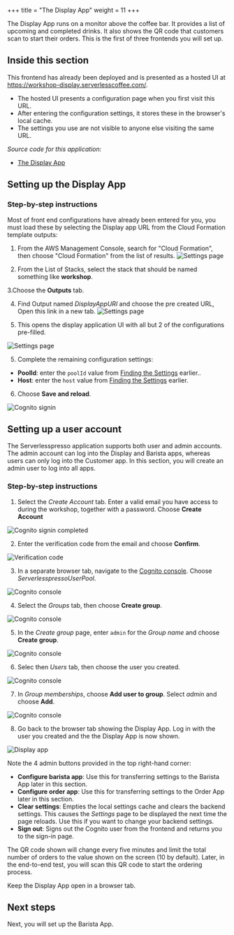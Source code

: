+++
title = "The Display App"
weight = 11
+++

The Display App runs on a monitor above the coffee bar. It provides a list of upcoming and completed drinks. It also shows the QR code that customers scan to start their orders. This is the first of three frontends you will set up.

## Inside this section

This frontend has already been deployed and is presented as a hosted UI at https://workshop-display.serverlesscoffee.com/.

- The hosted UI presents a configuration page when you first visit this URL.
- After entering the configuration settings, it stores these in the browser's local cache.
- The settings you use are not visible to anyone else visiting the same URL.

*Source code for this application:*
* [The Display App ](https://github.com/aws-samples/serverless-coffee-workshop/tree/main/frontends/vue-display-app)

## Setting up the Display App

### Step-by-step instructions ###

Most of front end configurations have already been entered for you, you must load these by selecting the Display app URL from the Cloud Formation template outputs:

1. From the AWS Management Console, search for "Cloud Formation", then choose "Cloud Formation" from the list of results.
![Settings page](/images/se-mod3-backend-display-setup-1.png)

2. From the List of Stacks, select the stack that should be named something like **workshop**. 

3.Choose the **Outputs** tab.


4. Find Output named *DisplayAppURI* and choose the pre created URL, Open this link in a new tab.
![Settings page](/images/se-mod3-backend-display-setup-3-new.png)

4. This opens the display application UI with all but 2 of the configurations pre-filled.

![Settings page](/images/se-mod3-backend-display-setup-4.png)

5. Complete the remaining configuration settings:

- **PoolId**: enter the `poolId` value from [Finding the Settings](/3-web-apps/1-overview.html#finding-the-settings) earlier..
- **Host**: enter the `host` value from [Finding the Settings](/3-web-apps/1-overview.html#finding-the-settings) earlier.

6. Choose **Save and reload**.

![Cognito signin](/images/se-mod3-backend-display5.png)

## Setting up a user account

The Serverlesspresso application supports both user and admin accounts. The admin account can log into the Display and Barista apps, whereas users can only log into the Customer app. In this section, you will create an admin user to log into all apps.

### Step-by-step instructions ###

1. Select the *Create Account* tab. Enter a valid email you have access to during the workshop, together with a password. Choose **Create Account**

![Cognito signin completed](/images/se-mod3-backend-display6.png)

2. Enter the verification code from the email and choose **Confirm**.

![Verification code](/images/se-mod3-backend-display7.png)

3. In a separate browser tab, navigate to the [Cognito console](https://console.aws.amazon.com/cognito/). Choose *ServerlesspressoUserPool*.

![Cognito console](/images/s3-mod3-cognito1.png)

4. Select the *Groups* tab, then choose **Create group**.

![Cognito console](/images/s3-mod3-cognito2.png)

5. In the *Create group* page, enter `admin` for the *Group name* and choose **Create group**.

![Cognito console](/images/s3-mod3-cognito3.png)

6. Selec then *Users* tab, then choose the user you created.

![Cognito console](/images/s3-mod3-cognito4.png)

7. In *Group memberships*, choose **Add user to group**. Select *admin* and choose **Add**.

![Cognito console](/images/s3-mod3-cognito5.png)

8. Go back to the browser tab showing the Display App. Log in with the user you created and the the Display App is now shown.

![Display app](/images/se-mod3-backend-displayNew1.png)

Note the 4 admin buttons provided in the top right-hand corner:

* **Configure barista app**: Use this for transferring settings to the Barista App later in this section.
* **Configure order app**: Use this for transferring settings to the Order App later in this section.
* **Clear settings**: Empties the local settings cache and clears the backend settings. This causes the *Settings* page to be displayed the next time the page reloads. Use this if you want to change your backend settings.
* **Sign out**: Signs out the Cognito user from the frontend and returns you to the sign-in page.

The QR code shown will change every five minutes and limit the total number of orders to the value shown on the screen (10 by default). Later, in the end-to-end test, you will scan this QR code to start the ordering process.

Keep the Display App open in a browser tab.

## Next steps

Next, you will set up the Barista App.